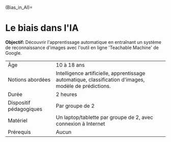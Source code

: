 (Bias_in_AI)=
# Le biais dans l'IA

**Objectif:** Découvrir l'apprentissage automatique en entraînant un système de reconnaissance d'images avec l'outil en ligne 'Teachable Machine' de Google. 


|||
:--- | :--- |
|Âge |10 à 18 ans|
|Notions abordées|Intelligence artificielle, apprentissage automatique, classification d'images, modèle de prédictions.|
| Durée| 2 heures|
| Dispositif pédagogiques| Par groupe de 2|
| Matériel| Un laptop/tablette par groupe de 2, avec connexion à Internet|
| Prérequis| Aucun|

